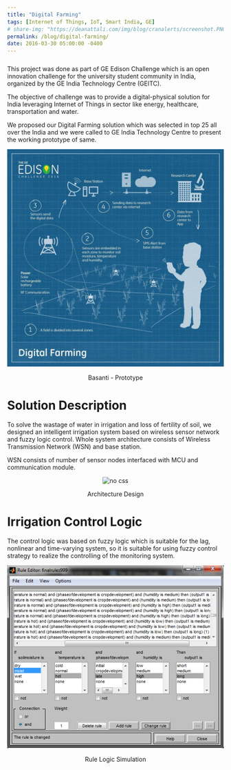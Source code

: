 ```yaml
---
title: "Digital Farming"
tags: [Internet of Things, IoT, Smart India, GE]
# share-img: "https://deanattali.com/img/blog/cranalerts/screenshot.PNG"
permalink: /blog/digital-farming/
date: 2016-03-30 05:00:00 -0400
---
```


<div style="margin-bottom: 25px;"></div>

This project was done as part of GE Edison Challenge which is an open innovation challenge for the university student community in India, organized by the GE India Technology Centre (GEITC).

The objective of challenge was to provide a digital-physical solution for India leveraging Internet of Things in sector like energy, healthcare, transportation and water.

We proposed our Digital Farming solution which was selected in top 25 all over the India and we were called to  GE India Technology Centre to present the working prototype of same. 

<div style="text-align:center;">
  <a>
    <img src="/img/projects/ge/ge-archi.jpg" alt="no css">
    <p>Basanti - Prototype</p>
  </a>
  
</div>

# Solution Description

To solve the wastage of water in irrigation and loss of fertility of soil, we designed an intelligent irrigation system based on wireless sensor network and fuzzy logic control. Whole system architecture consists of Wireless Transmission Network (WSN) and base station.

WSN consists of number of sensor nodes interfaced with MCU and communication module.

<div style="text-align:center;">
  <a>
    <img src="/img/projects/ge/ge-schematic.png" alt="no css">
    <p>Architecture Design</p>
  </a>  
</div>

# Irrigation Control Logic

The control logic was based on fuzzy logic which is suitable for the lag, nonlinear and time-varying system, so it is suitable for using fuzzy control strategy to realize the controlling of the monitoring system.


<div style="text-align:center;">
  <a>
    <img src="/img/projects/ge/fuzzy-rule.png" alt="no css">
    <p>Rule Logic Simulation</p>
  </a>  
</div>


